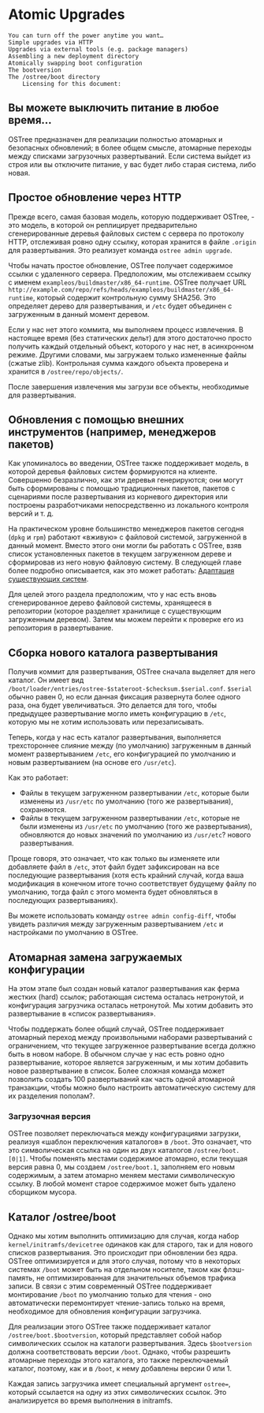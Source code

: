  # Atomic Upgrades

    You can turn off the power anytime you want…
    Simple upgrades via HTTP
    Upgrades via external tools (e.g. package managers)
    Assembling a new deployment directory
    Atomically swapping boot configuration
    The bootversion
    The /ostree/boot directory
        Licensing for this document:

## Вы можете выключить питание в любое время…

OSTree предназначен для реализации полностью атомарных и безопасных обновлений; в более общем смысле, атомарные переходы между списками загрузочных развертываний. Если система выйдет из строя или вы отключите питание, у вас будет либо старая система, либо новая. 

## Простое обновление через HTTP

Прежде всего, самая базовая модель, которую поддерживает OSTree, - это модель, в которой он реплицирует предварительно сгенерированные деревья файловых систем с сервера по протоколу HTTP, отслеживая ровно одну ссылку, которая хранится в файле `.origin` для развертывания. Это реализует команда `ostree admin upgrade`.

Чтобы начать простое обновление, OSTree получает содержимое ссылки с удаленного сервера. Предположим, мы отслеживаем ссылку с именем `exampleos/buildmaster/x86_64-runtime`. OSTree получает URL `http://example.com/repo/refs/heads/exampleos/buildmaster/x86_64-runtime`, который содержит контрольную сумму SHA256. Это определяет дерево для развертывания, и `/etc` будет объединен с загруженным в данный момент деревом.

Если у нас нет этого коммита, мы выполняем процесс извлечения. В настоящее время (без статических дельт) для этого достаточно просто получить каждый отдельный объект, которого у нас нет, в асинхронном режиме. Другими словами, мы загружаем только измененные файлы (сжатые zlib). Контрольная сумма каждого объекта проверена и хранится в `/ostree/repo/objects/`. 

После завершения извлечения мы загрузи все объекты, необходимые для развертывания. 

## Обновления с помощью внешних инструментов (например, менеджеров пакетов)

Как упоминалось во введении, OSTree также поддерживает модель, в которой деревья файловых систем формируются на клиенте. 
Совершенно безразлично, как эти деревья генерируются; они могут быть сформированы с помощью традиционных пакетов, пакетов с сценариями после развертывания из корневого директория или построены разработчиками непосредственно из локального контроля версий и т. д.

На практическом уровне большинство менеджеров пакетов сегодня (`dpkg` и `rpm`) работают «вживую» с файловой системой, загруженной в данный момент. Вместо этого они могли бы работать с OSTree, взяв список установленных пакетов в текущем загруженном дереве и сформировав из него новую файловую систему. В следующей главе более подробно описывается, как это может работать: [Адаптация существующих систем](distributions.md).

Для целей этого раздела предположим, что у нас есть вновь сгенерированное дерево файловой системы, хранящееся в репозитории (которое разделяет хранилище с существующим загруженным деревом). 
Затем мы можем перейти к проверке его из репозитория в развертывание. 

## Сборка нового каталога развертывания

Получив коммит для развертывания, OSTree сначала выделяет для него каталог. 
Он имеет вид `/boot/loader/entries/ostree-$stateroot-$checksum.$serial.conf`. `$serial` обычно равен 0, но если данная фиксация развернута более одного раза, она будет увеличиваться. 
Это делается для того, чтобы предыдущее развертывание могло иметь конфигурацию в `/etc`, которую мы не хотим использовать или перезаписывать.

Теперь, когда у нас есть каталог развертывания, выполняется трехстороннее слияние между (по умолчанию) загруженным в данный момент развертыванием `/etc`, его конфигурацией по умолчанию и новым развертыванием (на основе его `/usr/etc`).

Как это работает:
- Файлы в текущем загруженном развертывании `/etc`, которые были изменены из `/usr/etc` по умолчанию (того же развертывания), сохраняются.
- Файлы в текущем загруженном развертывании `/etc`, которые не были изменены из `/usr/etc` по умолчанию (того же развертывания), обновляются до новых значений по умолчанию из `/usr/etc`? нового развертывания.

Проще говоря, это означает, что как только вы изменяете или добавляете файл в `/etc`, этот файл будет зафиксирован на все последующие развертывания 
(хотя есть крайний случай, когда ваша модификация в конечном итоге точно соответствует будущему файлу по умолчанию, тогда файл с этого момента будет обновляться в последующих развертываниях).

Вы можете использовать команду `ostree admin config-diff`, чтобы увидеть различия между загруженным развертыванием `/etc` и настройками по умолчанию в OSTree. 


## Атомарная замена загружаемых конфигурации 

На этом этапе был создан новый каталог развертывания как ферма жестких (hard) ссылок; работающая система осталась нетронутой, и конфигурация загрузчика осталась нетронутой. 
Мы хотим добавить это развертывание в «список развертывания».

Чтобы поддержать более общий случай, OSTree поддерживает атомарный переход между произвольными наборами развертываний с ограничением, что текущее загруженное развертывание всегда должно быть в новом наборе. 
В обычном случае у нас есть ровно одно развертывание, которое является загруженным, и мы хотим добавить новое развертывание в список. 
Более сложная команда может позволить создать 100 развертываний как часть одной атомарной транзакции, чтобы можно было настроить автоматическую систему для их разделения пополам?. 

### Загрузочная версия

OSTree позволяет переключаться между конфигурациями загрузки, реализуя «шаблон переключения каталогов» в `/boot`. 
Это означает, что это символическая ссылка на один из двух каталогов `/ostree/boot.[0|1]`. 
Чтобы поменять местами содержимое атомарно, если текущая версия равна 0, мы создаем `/ostree/boot.1`, 
заполняем его новым содержимым, а затем атомарно меняем местами символическую ссылку. 
В любой момент старое содержимое может быть удалено сборщиком мусора. 

## Каталог /ostree/boot

Однако мы хотим выполнить оптимизацию для случая, когда набор  `kernel/initramfs/devicetree` одинаков как для старого, так и для нового списков развертывания. 
Это происходит при обновлении без ядра. 
OSTree оптимизируется и для этого случая, потому что в некоторых системах `/boot` может быть на отдельном носителе, таком как флэш-память, не оптимизированная для значительных объемов трафика записи. 
В связи с этим современный OSTree поддерживает монтирование `/boot` по умолчанию только для чтения - оно автоматически перемонтирует чтение-запись только на время, необходимое для обновления конфигурации загрузчика.

Для реализации этого OSTree также поддерживает каталог `/ostree/boot.$bootversion`, который представляет собой набор символических ссылок на каталоги развертывания. 
Здесь `$bootversion` должна соответствовать версии `/boot`. 
Однако, чтобы разрешить атомарные переходы этого каталога, это также переключаемый каталог, поэтому, как и  в `/boot`, к нему добавлены версии 0 или 1.

Каждая запись загрузчика имеет специальный аргумент `ostree=`, который ссылается на одну из этих символических ссылок. 
Это анализируется во время выполнения в initramfs. 
